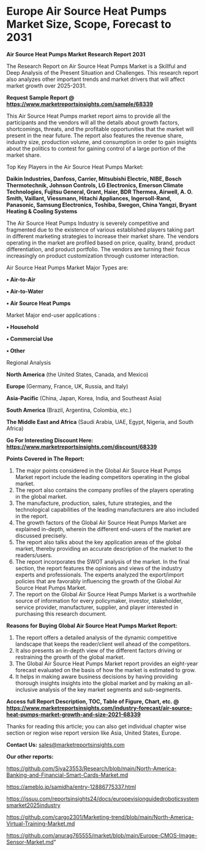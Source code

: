 # Europe Air Source Heat Pumps Market Size, Scope, Forecast to 2031

<strong>Air Source Heat Pumps Market Research Report 2031</strong>

The Research Report on Air Source Heat Pumps Market is a Skillful and Deep Analysis of the Present Situation and Challenges. This research report also analyzes other important trends and market drivers that will affect market growth over 2025-2031.

<strong>Request Sample Report @ <a href=https://www.marketreportsinsights.com/sample/68339>https://www.marketreportsinsights.com/sample/68339</a></strong>

This Air Source Heat Pumps market report aims to provide all the participants and the vendors will all the details about growth factors, shortcomings, threats, and the profitable opportunities that the market will present in the near future. The report also features the revenue share, industry size, production volume, and consumption in order to gain insights about the politics to contest for gaining control of a large portion of the market share.

Top Key Players in the Air Source Heat Pumps Market:

<strong>Daikin Industries, Danfoss, Carrier, Mitsubishi Electric, NIBE, Bosch Thermotechnik, Johnson Controls, LG Electronics, Emerson Climate Technologies, Fujitsu General, Grant, Haier, BDR Thermea, Airwell, A. O. Smith, Vaillant, Viessmann, Hitachi Appliances, Ingersoll-Rand, Panasonic, Samsung Electronics, Toshiba, Swegon, China Yangzi, Bryant Heating & Cooling Systems</strong>

The Air Source Heat Pumps Industry is severely competitive and fragmented due to the existence of various established players taking part in different marketing strategies to increase their market share. The vendors operating in the market are profiled based on price, quality, brand, product differentiation, and product portfolio. The vendors are turning their focus increasingly on product customization through customer interaction.

Air Source Heat Pumps Market Major Types are:

<strong>• Air-to-Air

• Air-to-Water

• Air Source Heat Pumps</strong>

Market Major end-user applications :

<strong>• Household

• Commercial Use

• Other</strong>

Regional Analysis

</u><strong><b>North America</b></strong> (the United States, Canada, and Mexico)

<strong><b>Europe </b></strong>(Germany, France, UK, Russia, and Italy)

<strong><b>Asia-Pacific</b></strong> (China, Japan, Korea, India, and Southeast Asia)

<strong><b>South America</b></strong> (Brazil, Argentina, Colombia, etc.)

<strong><b>The Middle East and Africa</b></strong> (Saudi Arabia, UAE, Egypt, Nigeria, and South Africa)

<strong>Go For Interesting Discount Here: <a href=https://www.marketreportsinsights.com/discount/68339>https://www.marketreportsinsights.com/discount/68339</a></strong>

<strong>Points Covered in The Report:</strong>
<ol>
  <li>The major points considered in the Global Air Source Heat Pumps Market report include the leading competitors operating in the global market.</li>
  <li>The report also contains the company profiles of the players operating in the global market.</li>
  <li>The manufacture, production, sales, future strategies, and the technological capabilities of the leading manufacturers are also included in the report.</li>
  <li>The growth factors of the Global Air Source Heat Pumps Market are explained in-depth, wherein the different end-users of the market are discussed precisely.</li>
  <li>The report also talks about the key application areas of the global market, thereby providing an accurate description of the market to the readers/users.</li>
  <li>The report incorporates the SWOT analysis of the market. In the final section, the report features the opinions and views of the industry experts and professionals. The experts analyzed the export/import policies that are favorably influencing the growth of the Global Air Source Heat Pumps Market.</li>
  <li>The report on the Global Air Source Heat Pumps Market is a worthwhile source of information for every policymaker, investor, stakeholder, service provider, manufacturer, supplier, and player interested in purchasing this research document.</li>
</ol>
<strong>Reasons for Buying Global Air Source Heat Pumps Market Report:</strong>

<ol>
  <li>The report offers a detailed analysis of the dynamic competitive landscape that keeps the reader/client well ahead of the competitors.</li>
  <li>It also presents an in-depth view of the different factors driving or restraining the growth of the global market.</li>
  <li>The Global Air Source Heat Pumps Market report provides an eight-year forecast evaluated on the basis of how the market is estimated to grow.</li>
  <li>It helps in making aware business decisions by having providing thorough insights insights into the global market and by making an all-inclusive analysis of the key market segments and sub-segments.</li>
</ol>
<strong>Access full Report Description, TOC, Table of Figure, Chart, etc. @ <a href=https://www.marketreportsinsights.com/industry-forecast/air-source-heat-pumps-market-growth-and-size-2021-68339>https://www.marketreportsinsights.com/industry-forecast/air-source-heat-pumps-market-growth-and-size-2021-68339</a></strong>


Thanks for reading this article; you can also get individual chapter wise section or region wise report version like Asia, United States, Europe.

<strong>Contact Us:</strong>
sales@marketreportsinsights.com

<strong>Our other reports:</strong>

<a href=https://github.com/Siya23553/Research/blob/main/North-America-Banking-and-Financial-Smart-Cards-Market.md>https://github.com/Siya23553/Research/blob/main/North-America-Banking-and-Financial-Smart-Cards-Market.md</a>

<a href=https://ameblo.jp/samidha/entry-12886775337.html>https://ameblo.jp/samidha/entry-12886775337.html</a>

<a href=https://issuu.com/reportsinsights24/docs/europevisionguidedroboticsystemsmarket2025industry>https://issuu.com/reportsinsights24/docs/europevisionguidedroboticsystemsmarket2025industry</a>

<a href=https://github.com/cargo2301/Marketing-trend/blob/main/North-America-Virtual-Training-Market.md>https://github.com/cargo2301/Marketing-trend/blob/main/North-America-Virtual-Training-Market.md</a>

<a href=https://github.com/anurag765555/market/blob/main/Europe-CMOS-Image-Sensor-Market.md>https://github.com/anurag765555/market/blob/main/Europe-CMOS-Image-Sensor-Market.md</a>"
